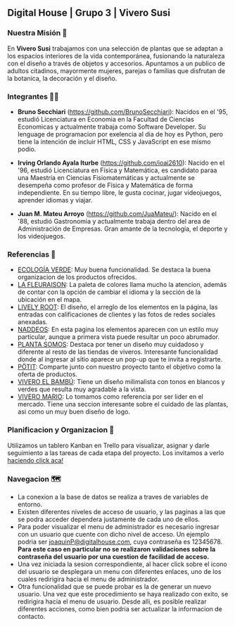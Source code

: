 ## Digital House | Grupo 3 | Vivero Susi 

### Nuestra Misión 🌻
En **Vivero Susi** trabajamos con una selección de plantas que se adaptan a los espacios interiores de la vida contemporánea, fusionando la naturaleza con el diseño a través de objetos y accesorios. Apuntamos a un publico de adultos citadinos, mayormente mujeres, parejas o familias que disfrutan de la botanica, la decoración y el diseño.

### Integrantes 🤜🤛
* **Bruno Secchiari** (https://github.com/BrunoSecchiari): Nacidos en el '95, estudió Licenciatura en Economia en la Facultad de Ciencias Economicas y actualmente trabaja como Software Developer. Su lenguage de programacion por exelencia al dia de hoy es Python, pero tiene la intención de incluir HTML, CSS y JavaScript en ese mismo podio.

* **Irving Orlando Ayala Iturbe** (https://github.com/ioai2610): Nacido en el '96, estudió Licenciatura en Física y Matemática, es candidato paraa una Maestría en Ciencias Fisiomatemáticas y actualmente se desempeña como profesor de Física y Matemática de forma independiente. En su tiempo libre, le gusta cocinar, jugar videojuegos, aprender idiomas y viajar.

* **Juan M. Mateu Arroyo** (https://github.com/JuaMateu/): Nacido en el '88, estudió Gastronomia y actualmente trabaja dentro del area de Administración de Empresas. Gran amante de la tecnología, el deporte y los videojuegos.

### Referencias 🎨
- [ECOLOGÍA VERDE](https://www.ecologiaverde.com/): Muy buena funcionalidad. Se destaca la buena organizacion de los productos ofrecidos.
- [LA FLEURAISON](https://lafleuraison.ca): La paleta de colores llama mucho la atencion, además de contar con la opción de cambiar el idioma y la sección de la ubicación en el mapa.
- [LIVELY ROOT](https://www.livelyroot.com): El diseño, el arreglo de los elementos en la página, las entradas con calificaciones de clientes y las fotos de redes sociales anexadas.
- [NADDEOS](https://naddeos.com/): En esta pagina los elementos aparecen con un estilo muy particular, aunque a primera vista puede resultar un poco abrumador.
- [PLANTA SOMOS](https://plantasomos.com/): Destaca por tener un diseño muy cuidadoso y diferente al resto de las tiendas de viveros. Interesante funcionalidad donde al ingresar al sitio aparece un pop-up que te invita a registrarte.
- [PÖTIT](https://potit.com.ar/): Comparte junto con nuestro proyecto tanto el objetivo como la oferta de productos.
- [VIVERO EL BAMBÚ](https://www.viveroelbambu.com.ar/): Tiene un diseño milimalista con tonos en blancos y verdes que resulta muy agradable a la vista.
- [VIVERO MARIO](https://tienda.viveromario.com.ar/):  Lo tomamos como referencia por ser lider en el mercado. Tiene una seccion interesante sobre el cuidado de las plantas, asi como un muy buen diseño de logo.

### Planificacion y Organizacion 📌
Utilizamos un tablero Kanban en Trello para visualizar, asignar y darle seguimiento a las tareas de cada etapa del proyecto.
Los invitamos a verlo [haciendo click aca!](https://trello.com/b/pRBxCwUR/proyecto-integrador-grupo-3)

### Navegacion 🗺️

- La conexion a la base de datos se realiza a traves de variables de entorno.
- Existen diferentes niveles de acceso de usuario, y las paginas a las que se podra acceder dependera justamente de cada uno de ellos.
- Para poder visualizar el menu de administrador es necesario ingresar con un usuario que cuente con dicho nivel de acceso. Un ejemplo podria ser joaquinP@digitalhouse.com, cuya contraseña es 12345678. **Para este caso en particular no se realizaron validaciones sobre la contraseña del usuario por una cuestion de facilidad de acceso.** 
- Una vez iniciada la sesion correspondiente, al hacer click sobre el icono del usuario se desplegara un menu con diferentes enlaces, uno de los cuales redirigira hacia el menu de administrador.
- Otra funcionalidad que se puede probar es la de generar un nuevo usuario. Una vez que este procedimiento se haya realizado con exito, se redirigira hacia el menu de usuario. Desde alli, es posible realizar diferentes acciones, como bien podria ser actualizar la informacion de contacto.
